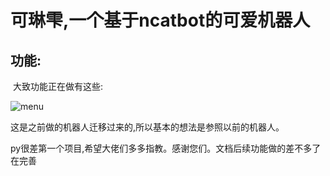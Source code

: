 # 可琳雫,一个基于ncatbot的可爱机器人

## 功能:

​	大致功能正在做有这些:

![menu](https://b.bdstatic.com/comment/_ni7b9SxZshF3OHnSAPzjA063fc15beee3d6f69059e6e7581bd772.png)

这是之前做的机器人迁移过来的,所以基本的想法是参照以前的机器人。

py很差第一个项目,希望大佬们多多指教。感谢您们。文档后续功能做的差不多了在完善